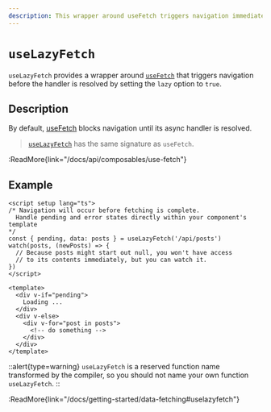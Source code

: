 ```yaml
---
description: This wrapper around useFetch triggers navigation immediately.
---
```


# `useLazyFetch`

`useLazyFetch` provides a wrapper around [`useFetch`](/docs/api/composables/use-fetch) that triggers navigation before the handler is resolved by setting the `lazy` option to `true`.

## Description

By default, [useFetch](/docs/api/composables/use-fetch) blocks navigation until its async handler is resolved.

> [`useLazyFetch`](/docs/api/composables/use-lazy-fetch) has the same signature as `useFetch`.

:ReadMore{link="/docs/api/composables/use-fetch"}

## Example

```vue
<script setup lang="ts">
/* Navigation will occur before fetching is complete.
  Handle pending and error states directly within your component's template
*/
const { pending, data: posts } = useLazyFetch('/api/posts')
watch(posts, (newPosts) => {
  // Because posts might start out null, you won't have access
  // to its contents immediately, but you can watch it.
})
</script>

<template>
  <div v-if="pending">
    Loading ...
  </div>
  <div v-else>
    <div v-for="post in posts">
      <!-- do something -->
    </div>
  </div>
</template>
```

::alert{type=warning}
`useLazyFetch` is a reserved function name transformed by the compiler, so you should not name your own function `useLazyFetch`.
::

:ReadMore{link="/docs/getting-started/data-fetching#uselazyfetch"}
